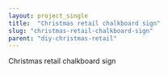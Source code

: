 ```yaml
---
layout: project_single
title:  "Christmas retail chalkboard sign"
slug: "christmas-retail-chalkboard-sign"
parent: "diy-christmas-retail"
---
```

Christmas retail chalkboard sign